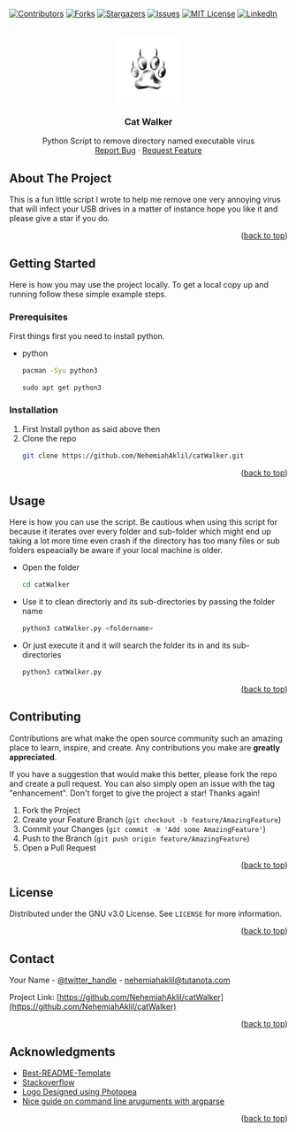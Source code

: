 <div id="top"></div>
<!--
*** Thanks for checking out the catWalker. If you have a suggestion
*** that would make this better, please fork the repo and create a pull request
*** or simply open an issue with the tag "enhancement".
*** Don't forget to give the project a star!
*** Thanks again! Now go create something AMAZING! :D
-->



<!-- PROJECT SHIELDS -->
<!--
*** I'm using markdown "reference style" links for readability.
*** Reference links are enclosed in brackets [ ] instead of parentheses ( ).
*** See the bottom of this document for the declaration of the reference variables
*** for contributors-url, forks-url, etc. This is an optional, concise syntax you may use.
*** https://www.markdownguide.org/basic-syntax/#reference-style-links
-->
[![Contributors][contributors-shield]][contributors-url]
[![Forks][forks-shield]][forks-url]
[![Stargazers][stars-shield]][stars-url]
[![Issues][issues-shield]][issues-url]
[![MIT License][license-shield]][license-url]
[![LinkedIn][linkedin-shield]][linkedin-url]



<!-- PROJECT LOGO -->
<br />
<div align="center">
  <a href="https://github.com/NehemiahAklil/catWalker">
    <img src="img/logo.png" alt="Logo" width="120" height="120">
  </a>

<h3 align="center"><b>Cat Walker</b></h3>

  <p align="center">
    Python Script to remove directory named executable virus 
    <br />
    <a href="https://github.com/NehemiahAklil/catWalker/issues">Report Bug</a>
    ·
    <a href="https://github.com/NehemiahAklil/catWalker/issues">Request Feature</a>
  </p>
</div>



<!-- ABOUT THE PROJECT -->
## About The Project

<!-- [![Product Name Screen Shot][product-screenshot]](https://example.com) -->
 This is a fun little script I wrote to help me remove one very annoying virus that will infect your USB drives in a matter of instance hope you like it and please give a star if you do.

<p align="right">(<a href="#top">back to top</a>)</p>


<!-- GETTING STARTED -->
## Getting Started

Here is how you may use the project locally.
To get a local copy up and running follow these simple example steps.

### Prerequisites

First things first you need to install python.
* python
  ```sh
  pacman -Syu python3
  ```
  ```
  sudo apt get python3
  ```
### Installation

1. First Install python as said above then
2. Clone the repo
   ```sh
   git clone https://github.com/NehemiahAklil/catWalker.git
   ```

<p align="right">(<a href="#top">back to top</a>)</p>



<!-- USAGE EXAMPLES -->
## Usage

Here is how you can use the script. Be cautious when using this script for because it iterates over every folder and sub-folder which might end up taking a lot more time even crash if the directory has too many files or sub folders espeacially be aware if your local machine is older.  

* Open the folder
    ```sh
    cd catWalker
    ```
* Use it to clean directoriy and its sub-directories by passing the folder name
  
    ```sh
    python3 catWalker.py <foldername> 
    ```
* Or just execute it and it will search the folder its in and its sub-directories
    ```sh
    python3 catWalker.py 
    ```
<p align="right">(<a href="#top">back to top</a>)</p>



<!-- CONTRIBUTING -->
## Contributing

Contributions are what make the open source community such an amazing place to learn, inspire, and create. Any contributions you make are **greatly appreciated**.

If you have a suggestion that would make this better, please fork the repo and create a pull request. You can also simply open an issue with the tag "enhancement".
Don't forget to give the project a star! Thanks again!

1. Fork the Project
2. Create your Feature Branch (`git checkout -b feature/AmazingFeature`)
3. Commit your Changes (`git commit -m 'Add some AmazingFeature'`)
4. Push to the Branch (`git push origin feature/AmazingFeature`)
5. Open a Pull Request

<p align="right">(<a href="#top">back to top</a>)</p>



<!-- LICENSE -->
## License

Distributed under the GNU v3.0 License. See `LICENSE` for more information.

<p align="right">(<a href="#top">back to top</a>)</p>



<!-- CONTACT -->
## Contact

Your Name - [@twitter_handle](https://twitter.com/AklilNehemiah) - nehemiahaklil@tutanota.com

Project Link: [https://github.com/NehemiahAklil/catWalker](https://github.com/NehemiahAklil/catWalker)

<p align="right">(<a href="#top">back to top</a>)</p>



<!-- ACKNOWLEDGMENTS -->
## Acknowledgments

* [Best-README-Template](https://github.com/othneildrew/Best-README-Template)
* [Stackoverflow](https://stackoverflow.com/)
* [Logo Designed using Photopea](https://www.photopea.com/)
* [Nice guide on command line aruguments with argparse](https://towardsdatascience.com/a-simple-guide-to-command-line-arguments-with-argparse-6824c30ab1c3)
<p align="right">(<a href="#top">back to top</a>)</p>



<!-- MARKDOWN LINKS & IMAGES -->
<!-- https://www.markdownguide.org/basic-syntax/#reference-style-links -->
[contributors-shield]: https://img.shields.io/github/contributors/NehemiahAklil/catWalker.svg?style=for-the-badge
[contributors-url]: https://github.com/NehemiahAklil/catWalker/graphs/contributors
[forks-shield]: https://img.shields.io/github/forks/NehemiahAklil/catWalker.svg?style=for-the-badge
[forks-url]: https://github.com/NehemiahAklil/catWalker/network/members
[stars-shield]: https://img.shields.io/github/stars/NehemiahAklil/catWalker.svg?style=for-the-badge
[stars-url]: https://github.com/NehemiahAklil/catWalker/stargazers
[issues-shield]: https://img.shields.io/github/issues/NehemiahAklil/catWalker.svg?style=for-the-badge
[issues-url]: https://github.com/NehemiahAklil/catWalker/issues
[license-shield]: https://img.shields.io/github/license/NehemiahAklil/catWalker.svg?style=for-the-badge
[license-url]: https://github.com/NehemiahAklil/catWalker/blob/master/LICENSE.txt
[linkedin-shield]: https://img.shields.io/badge/-LinkedIn-black.svg?style=for-the-badge&logo=linkedin&colorB=555
[linkedin-url]: https://linkedin.com/in/linkedin_username
[product-screenshot]: images/screenshot.png